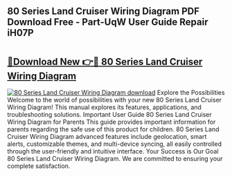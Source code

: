 ## 80 Series Land Cruiser Wiring Diagram PDF Download Free - Part-UqW User Guide Repair iH07P

# <h2><a href="http://dfro51m.blite.top/?on=80+Series+Land+Cruiser+Wiring+Diagram">🔗Download New 👉🔴 80 Series Land Cruiser Wiring Diagram</a></h2>

[![80 Series Land Cruiser Wiring Diagram download](https://i.imgur.com/lujVjoI.png)](http://dfro51m.blite.top/?on=80+Series+Land+Cruiser+Wiring+Diagram)
Explore the Possibilities Welcome to the world of possibilities with your new 80 Series Land Cruiser Wiring Diagram! This manual explores its features, applications, and troubleshooting solutions. Important User Guide 80 Series Land Cruiser Wiring Diagram for Parents This guide provides important information for parents regarding the safe use of this product for children. 80 Series Land Cruiser Wiring Diagram advanced features include geolocation, smart alerts, customizable themes, and multi-device syncing, all easily controlled through the user-friendly and intuitive interface. Your Success is Our Goal 80 Series Land Cruiser Wiring Diagram. We are committed to ensuring your complete satisfaction.
